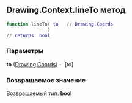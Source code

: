 ## Drawing.Context.lineTo метод


```lua
function lineTo( to   // Drawing.Coords
               )
// returns: bool
```


### Параметры

**to** ([Drawing.Coords](../../Drawing/Coords.md)) - ![to]

### Возвращаемое значение

Возвращаемый тип: **bool**

